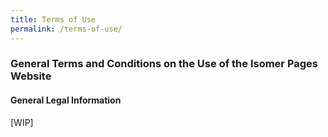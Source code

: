```yaml
---
title: Terms of Use
permalink: /terms-of-use/
---
```

### **General Terms and Conditions on the Use of the Isomer Pages Website**

#### **General Legal Information**

[WIP]